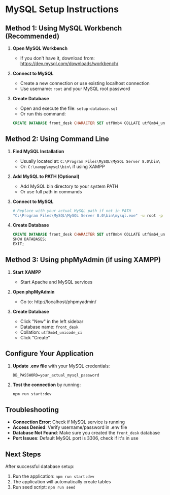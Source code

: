 # MySQL Setup Instructions

## Method 1: Using MySQL Workbench (Recommended)

1. **Open MySQL Workbench**
   - If you don't have it, download from: https://dev.mysql.com/downloads/workbench/

2. **Connect to MySQL**
   - Create a new connection or use existing localhost connection
   - Use username: `root` and your MySQL root password

3. **Create Database**
   - Open and execute the file: `setup-database.sql`
   - Or run this command:
   ```sql
   CREATE DATABASE front_desk CHARACTER SET utf8mb4 COLLATE utf8mb4_unicode_ci;
   ```

## Method 2: Using Command Line

1. **Find MySQL Installation**
   - Usually located at: `C:\Program Files\MySQL\MySQL Server 8.0\bin\`
   - Or: `C:\xampp\mysql\bin\` if using XAMPP

2. **Add MySQL to PATH (Optional)**
   - Add MySQL bin directory to your system PATH
   - Or use full path in commands

3. **Connect to MySQL**
   ```bash
   # Replace with your actual MySQL path if not in PATH
   "C:\Program Files\MySQL\MySQL Server 8.0\bin\mysql.exe" -u root -p
   ```

4. **Create Database**
   ```sql
   CREATE DATABASE front_desk CHARACTER SET utf8mb4 COLLATE utf8mb4_unicode_ci;
   SHOW DATABASES;
   EXIT;
   ```

## Method 3: Using phpMyAdmin (if using XAMPP)

1. **Start XAMPP**
   - Start Apache and MySQL services

2. **Open phpMyAdmin**
   - Go to: http://localhost/phpmyadmin/

3. **Create Database**
   - Click "New" in the left sidebar
   - Database name: `front_desk`
   - Collation: `utf8mb4_unicode_ci`
   - Click "Create"

## Configure Your Application

1. **Update .env file** with your MySQL credentials:
   ```
   DB_PASSWORD=your_actual_mysql_password
   ```

2. **Test the connection** by running:
   ```bash
   npm run start:dev
   ```

## Troubleshooting

- **Connection Error**: Check if MySQL service is running
- **Access Denied**: Verify username/password in .env file
- **Database Not Found**: Make sure you created the `front_desk` database
- **Port Issues**: Default MySQL port is 3306, check if it's in use

## Next Steps

After successful database setup:
1. Run the application: `npm run start:dev`
2. The application will automatically create tables
3. Run seed script: `npm run seed`
